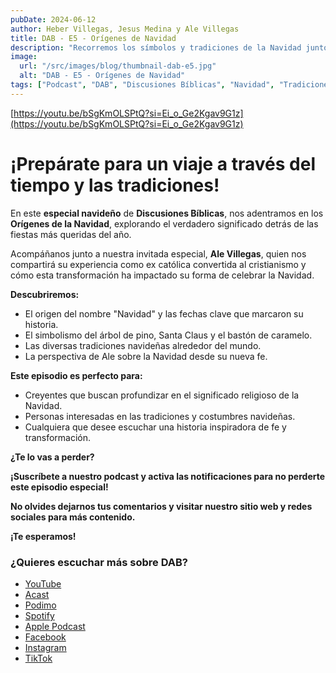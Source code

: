 ```yaml
---
pubDate: 2024-06-12
author: Heber Villegas, Jesus Medina y Ale Villegas
title: DAB - E5 - Orígenes de Navidad
description: "Recorremos los símbolos y tradiciones de la Navidad junto a Ale Villegas, conectando historia, fe y experiencias personales."
image:
  url: "/src/images/blog/thumbnail-dab-e5.jpg"
  alt: "DAB - E5 - Orígenes de Navidad"
tags: ["Podcast", "DAB", "Discusiones Bíblicas", "Navidad", "Tradiciones"]
---
```


[https://youtu.be/bSgKmOLSPtQ?si=Ei_o_Ge2Kgav9G1z](https://youtu.be/bSgKmOLSPtQ?si=Ei_o_Ge2Kgav9G1z)

# **¡Prepárate para un viaje a través del tiempo y las tradiciones!**

En este **especial navideño** de **Discusiones Bíblicas**, nos adentramos en los **Orígenes de la Navidad**, explorando el verdadero significado detrás de las fiestas más queridas del año.

Acompáñanos junto a nuestra invitada especial, **Ale Villegas**, quien nos compartirá su experiencia como ex católica convertida al cristianismo y cómo esta transformación ha impactado su forma de celebrar la Navidad.

**Descubriremos:**

- El origen del nombre "Navidad" y las fechas clave que marcaron su historia.
- El simbolismo del árbol de pino, Santa Claus y el bastón de caramelo.
- Las diversas tradiciones navideñas alrededor del mundo.
- La perspectiva de Ale sobre la Navidad desde su nueva fe.

**Este episodio es perfecto para:**

- Creyentes que buscan profundizar en el significado religioso de la Navidad.
- Personas interesadas en las tradiciones y costumbres navideñas.
- Cualquiera que desee escuchar una historia inspiradora de fe y transformación.

**¿Te lo vas a perder?**

**¡Suscríbete a nuestro podcast y activa las notificaciones para no perderte este episodio especial!**

**No olvides dejarnos tus comentarios y visitar nuestro sitio web y redes sociales para más contenido.**

**¡Te esperamos!**

### **¿Quieres escuchar más sobre DAB?**

- [YouTube](https://www.youtube.com/@discusionesbiblicas)
- [Acast](https://shows.acast.com/discusionesbiblicas)
- [Podimo](https://share.podimo.com/podcast/ef93b5a2-8bd4-4105-abe3-3c1cffa718b7?creatorId=e12b0f6c-3337-4ab7-abd1-5647481bc9fb&key=GePw0UCkvjln&source=ln&from=studio)
- [Spotify](https://open.spotify.com/show/6YUuB3dgq7vaLK6YVXvs7Q)
- [Apple Podcast](https://podcasts.apple.com/mx/podcast/discusiones-biblicas/id1645841221)
- [Facebook](https://www.facebook.com/discusionesbiblicas)
- [Instagram](https://www.instagram.com/discusionesbiblicas/)
- [TikTok](https://www.tiktok.com/@discusionesbiblicas)
